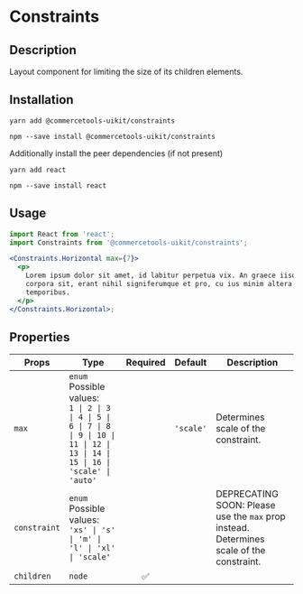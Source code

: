 <!-- THIS IS AN AUTOGENERATED FILE. DO NOT EDIT THIS FILE DIRECTLY. -->
<!-- This file is created by the `yarn generate-readme` script. -->

# Constraints

## Description

Layout component for limiting the size of its children elements.

## Installation

```
yarn add @commercetools-uikit/constraints
```

```
npm --save install @commercetools-uikit/constraints
```

Additionally install the peer dependencies (if not present)

```
yarn add react
```

```
npm --save install react
```

## Usage

```jsx
import React from 'react';
import Constraints from '@commercetools-uikit/constraints';

<Constraints.Horizontal max={7}>
  <p>
    Lorem ipsum dolor sit amet, id labitur perpetua vix. An graece iisque
    corpora sit, erant nihil signiferumque et pro, cu ius minim altera
    temporibus.
  </p>
</Constraints.Horizontal>;
```

## Properties

| Props        | Type                                                                                                                                     | Required | Default   | Description                                                                              |
| ------------ | ---------------------------------------------------------------------------------------------------------------------------------------- | :------: | --------- | ---------------------------------------------------------------------------------------- |
| `max`        | `enum`<br>Possible values:<br>`1 \| 2 \| 3 \| 4 \| 5 \| 6 \| 7 \| 8 \| 9 \| 10 \| 11 \| 12 \| 13 \| 14 \| 15 \| 16 \| 'scale' \| 'auto'` |          | `'scale'` | Determines scale of the constraint.                                                      |
| `constraint` | `enum`<br>Possible values:<br>`'xs' \| 's' \| 'm' \| 'l' \| 'xl' \| 'scale'`                                                             |          |           | DEPRECATING SOON: Please use the `max` prop instead. Determines scale of the constraint. |
| `children`   | `node`                                                                                                                                   |    ✅    |           |                                                                                          |
